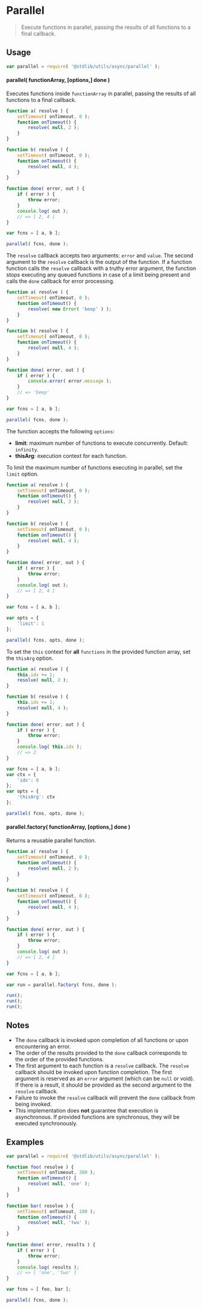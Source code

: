 <!--

@license Apache-2.0

Copyright (c) 2024 The Stdlib Authors.

Licensed under the Apache License, Version 2.0 (the "License");
you may not use this file except in compliance with the License.
You may obtain a copy of the License at

   http://www.apache.org/licenses/LICENSE-2.0

Unless required by applicable law or agreed to in writing, software
distributed under the License is distributed on an "AS IS" BASIS,
WITHOUT WARRANTIES OR CONDITIONS OF ANY KIND, either express or implied.
See the License for the specific language governing permissions and
limitations under the License.

-->

# Parallel

> Execute functions in parallel, passing the results of all functions to a final callback.

<!-- Section to include introductory text. Make sure to keep an empty line after the intro `section` element and another before the `/section` close. -->

<section class="intro">

</section>

<!-- /.intro -->

<!-- Package usage documentation. -->

<section class="usage">

## Usage

```javascript
var parallel = require( '@stdlib/utils/async/parallel' );
```

#### parallel( functionArray, \[options,] done )

Executes functions inside `functionArray` in parallel, passing the results of all functions to a final callback.

```javascript
function a( resolve ) {
    setTimeout( onTimeout, 0 );
    function onTimeout() {
        resolve( null, 2 );
    }
}

function b( resolve ) {
    setTimeout( onTimeout, 0 );
    function onTimeout() {
        resolve( null, 4 );
    }
}

function done( error, out ) {
    if ( error ) {
        throw error;
    }
    console.log( out );
    // => [ 2, 4 ]
}

var fcns = [ a, b ];

parallel( fcns, done );
```

The `resolve` callback accepts two arguments: `error` and `value`. The second argument to the `resolve` callback is the output of the function. If a function function calls the `resolve` callback with a truthy error argument, the function stops executing any queued functions in case of a limit being present and calls the `done` callback for error processing.

```javascript
function a( resolve ) {
    setTimeout( onTimeout, 0 );
    function onTimeout() {
        resolve( new Error( 'beep' ) );
    }
}

function b( resolve ) {
    setTimeout( onTimeout, 0 );
    function onTimeout() {
        resolve( null, 4 );
    }
}

function done( error, out ) {
    if ( error ) {
        console.error( error.message );
    }
    // => 'beep'
}

var fcns = [ a, b ];

parallel( fcns, done );
```

The function accepts the following `options`:

-   **limit**: maximum number of functions to execute concurrently. Default: `infinity`.
-   **thisArg**: execution context for each function.

To limit the maximum number of functions executing in parallel, set the `limit` option.

```javascript
function a( resolve ) {
    setTimeout( onTimeout, 0 );
    function onTimeout() {
        resolve( null, 2 );
    }
}

function b( resolve ) {
    setTimeout( onTimeout, 0 );
    function onTimeout() {
        resolve( null, 4 );
    }
}

function done( error, out ) {
    if ( error ) {
        throw error;
    }
    console.log( out );
    // => [ 2, 4 ]
}

var fcns = [ a, b ];

var opts = {
    'limit': 1
};

parallel( fcns, opts, done );
```

To set the `this` context for **all** `functions` in the provided function array, set the `thisArg` option.

```javascript
function a( resolve ) {
    this.idx += 1;
    resolve( null, 2 );
}

function b( resolve ) {
    this.idx += 1;
    resolve( null, 4 );
}

function done( error, out ) {
    if ( error ) {
        throw error;
    }
    console.log( this.idx );
    // => 2
}

var fcns = [ a, b ];
var ctx = {
    'idx': 0
};
var opts = {
    'thisArg': ctx
};

parallel( fcns, opts, done );
```

#### parallel.factory( functionArray, \[options,] done )

Returns a reusable parallel function.

```javascript
function a( resolve ) {
    setTimeout( onTimeout, 0 );
    function onTimeout() {
        resolve( null, 2 );
    }
}

function b( resolve ) {
    setTimeout( onTimeout, 0 );
    function onTimeout() {
        resolve( null, 4 );
    }
}

function done( error, out ) {
    if ( error ) {
        throw error;
    }
    console.log( out );
    // => [ 2, 4 ]
}

var fcns = [ a, b ];

var run = parallel.factory( fcns, done );

run();
run();
run();
```

</section>

<!-- /.usage -->

<!-- Package usage notes. Make sure to keep an empty line after the `section` element and another before the `/section` close. -->

<section class="notes">

## Notes

-   The `done` callback is invoked upon completion of all functions or upon encountering an error.
-   The order of the results provided to the `done` callback corresponds to the order of the provided functions.
-   The first argument to each function is a `resolve` callback. The `resolve` callback should be invoked upon function completion. The first argument is reserved as an `error` argument (which can be `null` or void). If there is a result, it should be provided as the second argument to the `resolve` callback.
-   Failure to invoke the `resolve` callback will prevent the `done` callback from being invoked.
-   This implementation does **not** guarantee that execution is asynchronous. If provided functions are synchronous, they will be executed synchronously.

</section>

<!-- /.notes -->

<!-- Package usage examples. -->

<section class="examples">

## Examples

<!-- eslint no-undef: "error" -->

```javascript
var parallel = require( '@stdlib/utils/async/parallel' );

function foo( resolve ) {
    setTimeout( onTimeout, 300 );
    function onTimeout() {
        resolve( null, 'one' );
    }
}

function bar( resolve ) {
    setTimeout( onTimeout, 100 );
    function onTimeout() {
        resolve( null, 'two' );
    }
}

function done( error, results ) {
    if ( error ) {
        throw error;
    }
    console.log( results );
    // => [ 'one', 'two' ]
}

var fcns = [ foo, bar ];

parallel( fcns, done );
```

</section>

<!-- /.examples -->

<!-- Section to include cited references. If references are included, add a horizontal rule *before* the section. Make sure to keep an empty line after the `section` element and another before the `/section` close. -->

<section class="references">

</section>

<!-- /.references -->

<!-- Section for related `stdlib` packages. Do not manually edit this section, as it is automatically populated. -->

<section class="related">

</section>

<!-- /.related -->

<!-- Section for all links. Make sure to keep an empty line after the `section` element and another before the `/section` close. -->

<section class="links">

</section>

<!-- /.links -->
